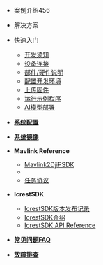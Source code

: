 
* 案例介绍456
* 解决方案
* 快速入门
    * [开发须知](zh-cn/BeforeDevelopment.md)
    * [设备连接](zh-cn/DeviceConnection.md)
    * [部件/硬件说明](zh-cn/HardwareOverview.md)
    * [配置开发环境](zh-cn/DevelopmentEnvironment.md)
    * [上传固件](zh-cn/configuration.md)
    * [运行示例程序](zh-cn/SampleCode.md)
    * [AI模型部署](zh-cn/AiDeploy.md)

* [**系统配置**](zh-cn/SystemConfiguration.md)
* [**系统镜像**](zh-cn/SystemImage.md)
* **Mavlink Reference**
  * [Mavlink2DjiPSDK](zh-cn/Mavlink2DjiPSDK.md)
  *
  * [任务协议](zh-cn/Mavlink2DjiPSDK.md)
* **IcrestSDK**
    * [IcrestSDK版本发布记录](zh-cn/IcrestSdkReleaseNote.md)
    * [IcrestSDK介绍](zh-cn/IcrestSdkIntruduction.md)
    * [IcrestSDK API Reference](zh-cn/IcrestSdkApiReference.md)
* [**常见问题FAQ**](zh-cn/FAQ.md)
 
* [**故障排查**](zh-cn/TroubleShooting.md)